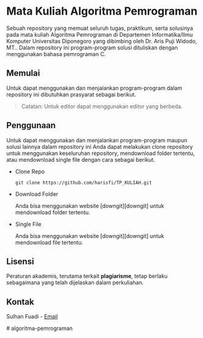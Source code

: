 # Mata Kuliah Algoritma Pemrograman

Sebuah repository yang memuat seluruh tugas, praktikum, serta solusinya pada mata kuliah Algoritma Pemrograman di Departemen Informatika/Ilmu Komputer Universitas Diponegoro yang dibimbing oleh Dr. Aris Puji Widodo, MT.. 
Dalam repository ini program-program solusi dituliskan dengan menggunakan bahasa pemrograman C.

## Memulai
Untuk dapat menggunakan dan menjalankan program-program dalam repository ini dibutuhkan prasyarat sebagai berikut.
> Catatan: Untuk editor dapat menggunakan editor yang berbeda.

## Penggunaan
Untuk dapat menggunakan dan menjalankan program-program maupun solusi lainnya dalam repository ini Anda dapat melakukan clone repository untuk menggunakan keseluruhan repository, mendownload folder tertentu, atau mendownload single file dengan cara sebagai berikut.

- Clone Repo
    ```shell
    git clone https://github.com/harisfi/TP_KULIAH.git
    ```
- Download Folder

    Anda bisa menggunakan website [downgit][downgit] untuk mendownload folder tertentu.
- Single File

    Anda bisa menggunakan website [downgit][downgit] untuk mendownload file tertentu.

## Lisensi

<!-- Hak cipta (c) 2020, M Haris Firmansyah

Izin legal untuk menyalin, mengubah, dan membagikan pekerjaan dalam proyek ini
diatur dalam dua lisensi: [BSD 3-Clause][lisensi-bsd] dan
[Creative Commons Attribution-ShareAlike 4.0 (CC BY-SA 4.0)][lisensi-cc].
Kecuali disebutkan sebaliknya, lisensi BSD 3-Clause berlaku untuk source code
(ex: Java, YML, berkas konfigurasi), sedangkan CC BY-SA 4.0 berlaku untuk
dokumen teks dalam proyek ini. -->

Peraturan akademis, terutama terkait **plagiarisme**, tetap berlaku sebagaimana
yang telah dijelaskan dalam perkuliahan.

## Kontak

Sulhan Fuadi - <a href="mailto:%61%63%63%2e%63%70%2e%68%61%72%69%73%40%67%6d%61%69%6c%2e%63%6f%6d">Email</a>

<!-- Repo Link: https://github.com/harisfi/TP_KULIAH -->
#   a l g o r i t m a - p e m r o g r a m a n  
 